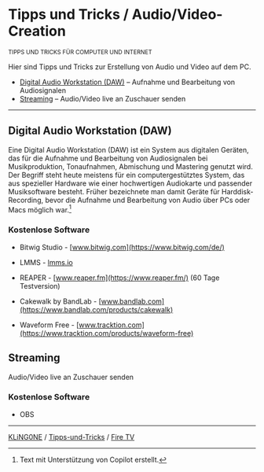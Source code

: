 # Tipps und Tricks / Audio/Video-Creation

<small>TIPPS UND TRICKS FÜR COMPUTER UND INTERNET</small>

Hier sind Tipps und Tricks zur Erstellung von Audio und Video auf dem PC.

* [Digital Audio Workstation (DAW)](#digital-audio-workstation-daw) – Aufnahme und Bearbeitung von Audiosignalen
* [Streaming](#streaming) – Audio/Video live an Zuschauer senden

---

## Digital Audio Workstation (DAW)

Eine Digital Audio Workstation (DAW) ist ein System aus digitalen Geräten, das für die Aufnahme und Bearbeitung von Audiosignalen bei Musikproduktion, Tonaufnahmen, Abmischung und Mastering genutzt wird. Der Begriff steht heute meistens für ein computergestütztes System, das aus spezieller Hardware wie einer hochwertigen Audiokarte und passender Musiksoftware besteht. Früher bezeichnete man damit Geräte für Harddisk-Recording, bevor die Aufnahme und Bearbeitung von Audio über PCs oder Macs möglich war.[^1]

### Kostenlose Software

* Bitwig Studio - [www.bitwig.com](https://www.bitwig.com/de/)
* LMMS - [lmms.io](https://lmms.io/)
* REAPER - [www.reaper.fm](https://www.reaper.fm/) (60 Tage Testversion)
* Cakewalk by BandLab - [www.bandlab.com](https://www.bandlab.com/products/cakewalk)

* Waveform Free - [www.tracktion.com](https://www.tracktion.com/products/waveform-free)

## Streaming

Audio/Video live an Zuschauer senden

### Kostenlose Software

* OBS

[^1]: Text mit Unterstützung von Copilot erstellt.


---

[KLiNG0NE](https://github.com/KLiNG0NE/) / [Tipps-und-Tricks](https://github.com/KLiNG0NE/Tipps-und-Tricks) / [Fire TV](README.md)
